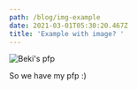```yaml
---
path: /blog/img-example
date: 2021-03-01T05:30:20.467Z
title: 'Example with image? '
---
```

![Beki's pfp](assets/avatar.jpeg "My avatar in game")

So we have my pfp :)
